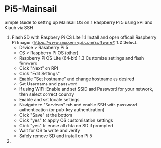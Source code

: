 # Pi5-Mainsail
Simple Guide to setting up Mainsail OS on a Raspberry Pi 5 using RPI and Kiauh via SSH

1. Flash SD with Raspbery Pi OS Lite
  1.1 Install and open officail Raspberry Pi Imager (https://www.raspberrypi.com/software/)
  1.2 Select:
   - Device > Raspberry Pi 5
   - OS > Raspberry Pi OS (other)
   - Raspberry Pi OS Lite (64-bit)
  1.3 Customize settings and flash firmware
   - Click "Next" on RPI
   - Click "Edit Settings"
   - Enable "Set hostname" and change hostname as desired
   - Set Username and password
   - If using WiFi: Enable and set SSID and Password for your network, then select correct country
   - Enable and set locale settings
   - Navigate to "Services" tab and enable SSH with password authentication (or pub-key authentication)
   - Click "Save" at the bottom
   - Click "yes" to apply OS customisation settings
   - Click "yes" to erase all data on SD if prompted
   - Wait for OS to write and verify
   - Safely remove SD and install on Pi 5
2. 
